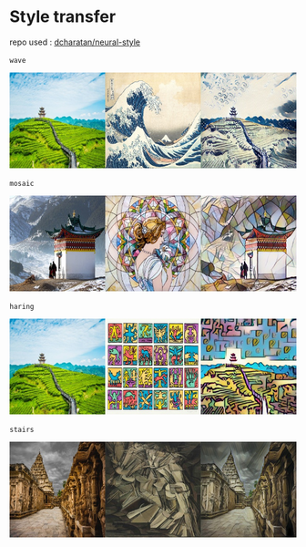 # Style transfer 
repo used : [dcharatan/neural-style](https://github.com/dcharatan/neural-style)

`wave`

![](style_transfer_results/0.jpg)

`mosaic`

![](style_transfer_results/4.jpg)

`haring`

![](style_transfer_results/6.jpg)

`stairs`

![](style_transfer_results/11.jpg)

